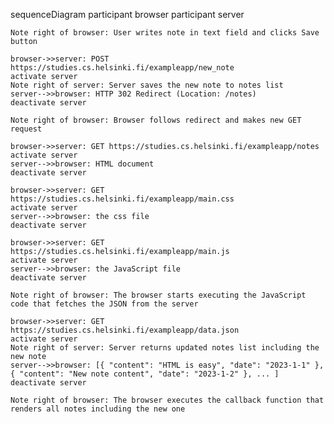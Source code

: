 sequenceDiagram
    participant browser
    participant server

    Note right of browser: User writes note in text field and clicks Save button
    
    browser->>server: POST https://studies.cs.helsinki.fi/exampleapp/new_note
    activate server
    Note right of server: Server saves the new note to notes list
    server-->>browser: HTTP 302 Redirect (Location: /notes)
    deactivate server
    
    Note right of browser: Browser follows redirect and makes new GET request
    
    browser->>server: GET https://studies.cs.helsinki.fi/exampleapp/notes
    activate server
    server-->>browser: HTML document
    deactivate server

    browser->>server: GET https://studies.cs.helsinki.fi/exampleapp/main.css
    activate server
    server-->>browser: the css file
    deactivate server

    browser->>server: GET https://studies.cs.helsinki.fi/exampleapp/main.js
    activate server
    server-->>browser: the JavaScript file
    deactivate server

    Note right of browser: The browser starts executing the JavaScript code that fetches the JSON from the server

    browser->>server: GET https://studies.cs.helsinki.fi/exampleapp/data.json
    activate server
    Note right of server: Server returns updated notes list including the new note
    server-->>browser: [{ "content": "HTML is easy", "date": "2023-1-1" }, { "content": "New note content", "date": "2023-1-2" }, ... ]
    deactivate server

    Note right of browser: The browser executes the callback function that renders all notes including the new one
